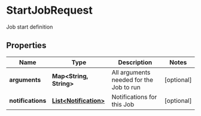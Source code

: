 

# StartJobRequest

Job start definition

## Properties

Name | Type | Description | Notes
------------ | ------------- | ------------- | -------------
**arguments** | **Map&lt;String, String&gt;** | All arguments needed for the Job to run |  [optional]
**notifications** | [**List&lt;Notification&gt;**](Notification.md) | Notifications for this Job |  [optional]



